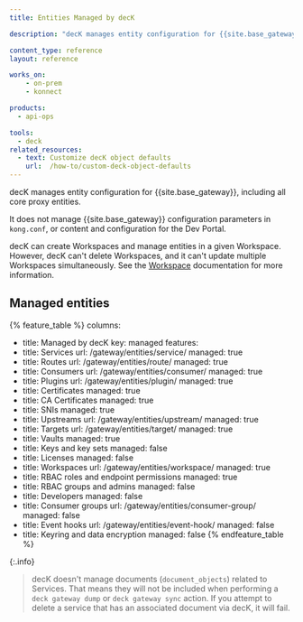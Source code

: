 ```yaml
---
title: Entities Managed by decK

description: "decK manages entity configuration for {{site.base_gateway}}, including all core proxy entities."

content_type: reference
layout: reference

works_on:
    - on-prem
    - konnect

products:
  - api-ops

tools:
  - deck
related_resources:
  - text: Customize decK object defaults
    url:  /how-to/custom-deck-object-defaults
---
```




decK manages entity configuration for {{site.base_gateway}}, including all core proxy entities.

It does not manage {{site.base_gateway}} configuration parameters in `kong.conf`, or content and configuration for the Dev Portal. 

decK can create Workspaces and manage entities in a given Workspace. 
However, decK can't delete Workspaces, and it can't update multiple Workspaces simultaneously.
See the [Workspace](/gateway/entities/workspace/) documentation for more information. 


## Managed entities

{% feature_table %}
columns:
  - title: Managed by decK
    key: managed
features:
  - title: Services
    url: /gateway/entities/service/
    managed: true
  - title: Routes
    url: /gateway/entities/route/
    managed: true
  - title: Consumers
    url: /gateway/entities/consumer/
    managed: true
  - title: Plugins
    url: /gateway/entities/plugin/
    managed: true
  - title: Certificates
    managed: true
  - title: CA Certificates
    managed: true
  - title: SNIs
    managed: true
  - title: Upstreams
    url: /gateway/entities/upstream/
    managed: true
  - title: Targets
    url: /gateway/entities/target/
    managed: true
  - title: Vaults
    managed: true
  - title: Keys and key sets
    managed: false
  - title: Licenses
    managed: false
  - title: Workspaces
    url: /gateway/entities/workspace/
    managed: true
  - title: RBAC roles and endpoint permissions
    managed: true
  - title: RBAC groups and admins
    managed: false
  - title: Developers
    managed: false
  - title: Consumer groups
    url: /gateway/entities/consumer-group/
    managed: false
  - title: Event hooks
    url: /gateway/entities/event-hook/
    managed: false
  - title: Keyring and data encryption
    managed: false
{% endfeature_table %}

{:.info}
> decK doesn't manage documents (`document_objects`) related to Services. That means they will not be included when performing a `deck gateway dump` or `deck gateway sync` action. If you attempt to delete a service that has an associated document via decK, it will fail.

